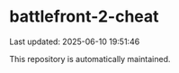 # battlefront-2-cheat

Last updated: 2025-06-10 19:51:46

This repository is automatically maintained.
